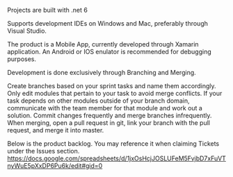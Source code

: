 Projects are built with .net 6

Supports development IDEs on Windows and Mac, preferably through Visual Studio. 

The product is a Mobile App, currently developed through Xamarin application. An Android or IOS enulator is recommended for debugging purposes. 

Development is done exclusively through Branching and Merging. 

Create branches based on your sprint tasks and name them accordingly. Only edit modules that pertain to your task to avoid merge conflicts. 
If your task depends on other modules outside of your branch domain, communicate with the team member for that module and work out a solution. 
Commit changes frequently and merge branches infrequently. 
When merging, open a pull request in git, link your branch with the pull request, and merge it into master. 

Below is the product backlog. You may reference it when claiming Tickets under the Issues section. 
https://docs.google.com/spreadsheets/d/1jxOsHcjJOSLUFeM5FvjbD7xFuVTnyWuE5pXxDP6Pu6k/edit#gid=0
